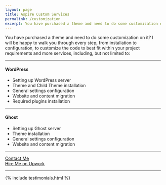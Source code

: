 ```yaml
---
layout: page
title: Aspire Custom Services
permalink: /customization
excerpt: You have purchased a theme and need to do some customization on it? I will be happy to walk you through every step, from installation to configuration, to customize the code to best fit within your project requirements and more services.
---
```


You have purchased a theme and need to do some customization on it? I will be happy to walk you through every step, from installation to configuration, to customize the code to best fit within your project requirements and more services, including, but not limited to:

---

#### WordPress

* Setting up WordPress server
* Theme and Child Theme installation
* General settings configuration
* Website and content migration
* Required plugins installation

---

#### Ghost

* Setting up Ghost server
* Theme installation
* General settings configuration
* Website and content migration

---

<div class='o-grid'>
  <div class='o-grid__col o-grid__col--2-4'>
    <a href='{{ site.mailto }}' class='c-btn c-btn--primary c-btn--full'>Contact Me</a>
  </div>
  <div class='o-grid__col o-grid__col--2-4'>
    <a href='{{ site.upwork }}' class='c-btn c-btn--secondary c-btn--full'>Hire Me on Upwork</a>
  </div>
</div>

---

{% include testimonials.html %}